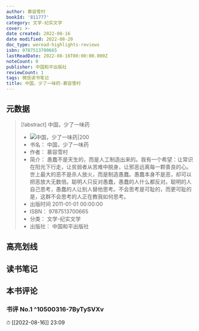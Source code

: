 ```yaml
---
author: 慕容雪村
bookId: '811777'
category: 文学-纪实文学
cover: >-
date created: 2022-08-16
date modified: 2022-08-20
doc_type: weread-highlights-reviews
isbn: 9787513700665
lastReadDate: 2022-08-16T00:00:00.000Z
noteCount: 0
publisher: 中国和平出版社
reviewCount: 1
tags: 微信读书笔记
title: 中国，少了一味药-慕容雪村
---
```


## 元数据

> [!abstract] 中国，少了一味药
> - ![ 中国，少了一味药|200](https://wfqqreader-1252317822.image.myqcloud.com/cover/777/811777/t7_811777.jpg)
> - 书名： 中国，少了一味药
> - 作者： 慕容雪村
> - 简介： 愚蠢不是天生的，而是人工制造出来的。我有一个希望：让常识在阳光下行走，让贫弱者从苦难中脱身，让邪恶远离每一颗善良的心。世上最大的恶不是杀人放火，而是制造愚蠢。愚蠢本身不是恶，却可以把恶放大无数倍。聪明人只反对愚蠢，愚蠢的人什么都反对。聪明的人自己思考，愚蠢的人让别人替他思考。不会思考是可耻的，而更可耻的是，这群不会思考的人正在教我如何思考。
> - 出版时间 2011-01-01 00:00:00
> - ISBN： 9787513700665
> - 分类： 文学-纪实文学
> - 出版社： 中国和平出版社

## 高亮划线

## 读书笔记

## 本书评论

### 书评 No.1 ^10500316-7ByTySVXv

⏱ [[2022-08-16]] 23:09
